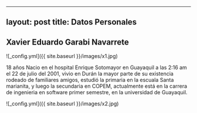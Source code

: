 
---
layout: post
title: Datos Personales 
---

## Xavier Eduardo Garabi Navarrete

![_config.yml]({{ site.baseurl }}/images/x1.jpg)

18 años
Nacio en el hospital Enrique Sotomayor en Guayaquil a las 2:16 am el 22 de julio del 2001,
vivio en Durán la mayor parte de su existencia rodeado de familiares amigos, estudió la primaria en
 la escuala Santa marianita, y luego la secundaria en COPEM, actualmente está en la carrera de ingenieria
en software primer semestre, en la universidad de Guayaquil.

![_config.yml]({{ site.baseurl }}/images/x2.jpg)
